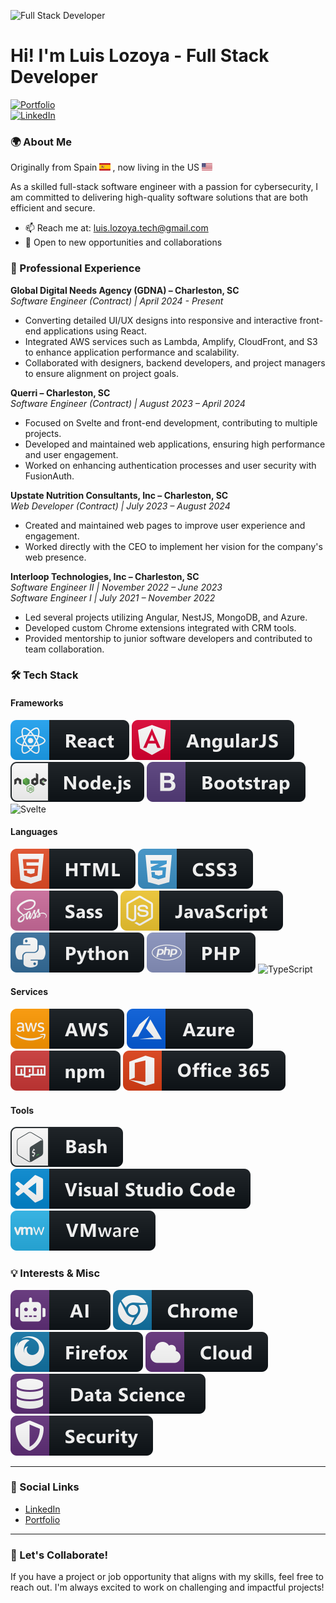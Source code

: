![Full Stack Developer](https://images.unsplash.com/photo-1529333166437-7750a6dd5a70?ixlib=rb-1.2.1&auto=format&fit=crop&w=1950&q=80)

# Hi! I'm Luis Lozoya - Full Stack Developer

[![Portfolio](https://img.shields.io/badge/Portfolio-Visit-brightgreen?style=flat-square)](https://react-portfolio-javierlozo.vercel.app/)  
[![LinkedIn](https://img.shields.io/badge/LinkedIn-Connect-blue?style=flat-square&logo=linkedin)](https://www.linkedin.com/in/luisjlozoya/)

### 🌍 About Me

Originally from Spain <a> <img src="./svg/logos/spain-flag-icon.svg" alt="angular badge" style="vertical-align:top margin:6px 4px" height="12px">
</a>, now living in the US <a> <img src="./svg/logos/united-states-flag-icon.svg" alt="angular badge" style="vertical-align:top margin:6px 4px" height="12px">
</a>
<div>As a skilled full-stack software engineer with a passion for cybersecurity, I am committed to delivering high-quality software solutions that are both efficient and secure.</div>

- 📫 Reach me at: [luis.lozoya.tech@gmail.com](mailto:luis.lozoya.tech@gmail.com)
- 💼 Open to new opportunities and collaborations

### 💼 Professional Experience

**Global Digital Needs Agency (GDNA) – Charleston, SC**  
*Software Engineer (Contract) | April 2024 - Present*  
- Converting detailed UI/UX designs into responsive and interactive front-end applications using React.
- Integrated AWS services such as Lambda, Amplify, CloudFront, and S3 to enhance application performance and scalability.
- Collaborated with designers, backend developers, and project managers to ensure alignment on project goals.

**Querri – Charleston, SC**  
*Software Engineer (Contract) | August 2023 – April 2024*  
- Focused on Svelte and front-end development, contributing to multiple projects.
- Developed and maintained web applications, ensuring high performance and user engagement.
- Worked on enhancing authentication processes and user security with FusionAuth.

**Upstate Nutrition Consultants, Inc – Charleston, SC**  
*Web Developer (Contract) | July 2023 – August 2024*  
- Created and maintained web pages to improve user experience and engagement.
- Worked directly with the CEO to implement her vision for the company's web presence.

**Interloop Technologies, Inc – Charleston, SC**  
*Software Engineer II | November 2022 – June 2023*  
*Software Engineer I | July 2021 – November 2022*  
- Led several projects utilizing Angular, NestJS, MongoDB, and Azure.
- Developed custom Chrome extensions integrated with CRM tools.
- Provided mentorship to junior software developers and contributed to team collaboration.

### 🛠️ Tech Stack

#### Frameworks
![React](./svg/dev/frameworks/react.svg) ![Angular](./svg/dev/frameworks/angular.svg) ![Node.js](./svg/dev/frameworks/nodejs.svg) ![Bootstrap](./svg/dev/frameworks/bootstrap.svg) ![Svelte](./svg/dev/frameworks/svelte.svg)

#### Languages
![HTML](./svg/dev/languages/html.svg) ![CSS3](./svg/dev/languages/css3.svg) ![Sass](./svg/dev/languages/sass.svg) ![JavaScript](./svg/dev/languages/js.svg) ![Python](./svg/dev/languages/python.svg) ![PHP](./svg/dev/languages/php.svg) ![TypeScript](./svg/dev/languages/typescript.svg)

#### Services
![AWS](./svg/dev/services/aws.svg) ![Azure](./svg/dev/services/azure.svg) ![npm](./svg/dev/services/npm.svg) ![Office 365](./svg/dev/services/office_365.svg)

#### Tools
![Bash](./svg/dev/tools/bash.svg) ![Visual Studio Code](./svg/dev/tools/visualstudio_code.svg) ![VMware](./svg/dev/tools/vmware.svg)

### 💡 Interests & Misc
![AI](./svg/dev/misc/ai.svg) ![Chrome Extensions](./svg/dev/misc/chrome.svg) ![Firefox](./svg/dev/misc/firefox.svg) ![Cloud Computing](./svg/dev/misc/cloud.svg) ![Data Science](./svg/dev/misc/datascience.svg) ![Cybersecurity](./svg/dev/misc/security.svg)

---

### 🔗 Social Links
- [LinkedIn](https://www.linkedin.com/in/luisjlozoya/)
- [Portfolio](https://react-portfolio-javierlozo.vercel.app/)

---

### 🚀 Let's Collaborate!
If you have a project or job opportunity that aligns with my skills, feel free to reach out. I'm always excited to work on challenging and impactful projects!
